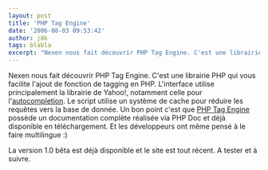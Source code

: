 ```yaml
---
layout: post
title: 'PHP Tag Engine'
date: '2006-08-03 09:53:42'
author: j0k
tags: blabla
excerpt: "Nexen nous fait découvrir PHP Tag Engine. C'est une librairie PHP qui vous facilite l'ajout de fonction de tagging en PHP.     \nL'interface utilise principalement la librairie de Yahoo!, notamment celle pour l'[autocompletion](http://developer.yahoo.com/yui/autocomplete/). Le script utilise un système de cache pour réduire les requêtes vers la base de      …"
---
```


Nexen nous fait découvrir PHP Tag Engine. C'est une librairie PHP qui vous facilite l'ajout de fonction de tagging en PHP.
L'interface utilise principalement la librairie de Yahoo!, notamment celle pour l'[autocompletion](http://developer.yahoo.com/yui/autocomplete/). Le script utilise un système de cache pour réduire les requêtes vers la base de donnée.   Un bon point c'est que [PHP Tag Engine](http://phptagengine.com/) possède un documentation complète réalisée via PHP Doc et déjà disponible en téléchargement. Et les développeurs ont même pensé à le faire multilingue :)

La version 1.0 bêta est déjà disponible et le site est tout récent.   A tester et à suivre.
